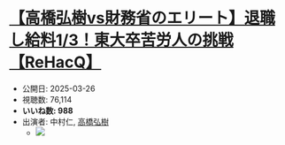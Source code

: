 # [【高橋弘樹vs財務省のエリート】退職し給料1/3！東大卒苦労人の挑戦【ReHacQ】](https://www.youtube.com/watch?v=IrXTL1OZpU8)
-   公開日: 2025-03-26
-   視聴数: 76,114
-   **いいね数: 988**
-   出演者: 中村仁, [高橋弘樹](/rehacq_fan/people/高橋弘樹 "wikilink")
    - [![](https://img.youtube.com/vi/IrXTL1OZpU8/hqdefault.jpg)](https://www.youtube.com/watch?v=IrXTL1OZpU8)
